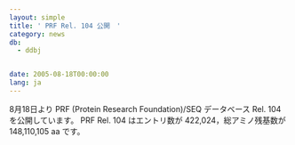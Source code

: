 ```yaml
---
layout: simple
title: ' PRF Rel. 104 公開　'
category: news
db:
  - ddbj


date: 2005-08-18T00:00:00
lang: ja
---
```


8月18日より PRF (Protein Research Foundation)/SEQ データベース Rel. 104 を公開しています。 PRF Rel. 104 はエントリ数が 422,024，総アミノ残基数が 148,110,105 aa です。

